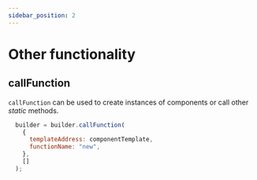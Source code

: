 ```yaml
---
sidebar_position: 2
---
```


# Other functionality

## callFunction

`callFunction` can be used to create instances of components or call other _static_ methods.

```js
  builder = builder.callFunction(
    {
      templateAddress: componentTemplate,
      functionName: "new",
    },
    []
  );
```